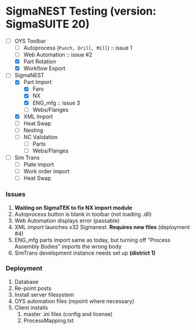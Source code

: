# SigmaNEST Testing (version: SigmaSUITE 20)

- [ ] OYS Toolbar
    - [ ] Autoprocess (`Punch, Drill, Mill`) :: issue 1
    - [ ] Web Automation :: issue #2
    - [x] Part Rotation
    - [x] Workflow Export
- [ ] SigmaNEST
    - [x] Part Import
        - [x] Faro
        - [x] NX
        - [x] ENG_mfg :: issue 3
        - [ ] Webs/Flanges
    - [x] XML Import
    - [ ] Heat Swap
    - [ ] Nesting
    - [ ] NC Validation
        - [ ] Parts
        - [ ] Webs/Flanges
- [ ] Sim Trans
    - [ ] Plate import
    - [ ] Work order import
    - [ ] Heat Swap

### Issues

1. **Waiting on SigmaTEK to fix NX import module**
2. Autoprocess button is blank in toolbar (not loading .dll)
3. Web Automation displays error (passable)
4. XML import launches x32 Sigmanest. **Requires new files** (deployment #4)
5. ENG_mfg parts import same as today, but turning off "Process Assembly Bodies" imports the wrong body
6. SimTrans development instance needs set up **(district 1)**

### Deployment

1. Database
2. Re-point posts
3. Install server filesystem
4. OYS automation files (repoint where necessary)
5. Client installs
    1. master .ini files (config and license)
    2. ProcessMapping.txt
